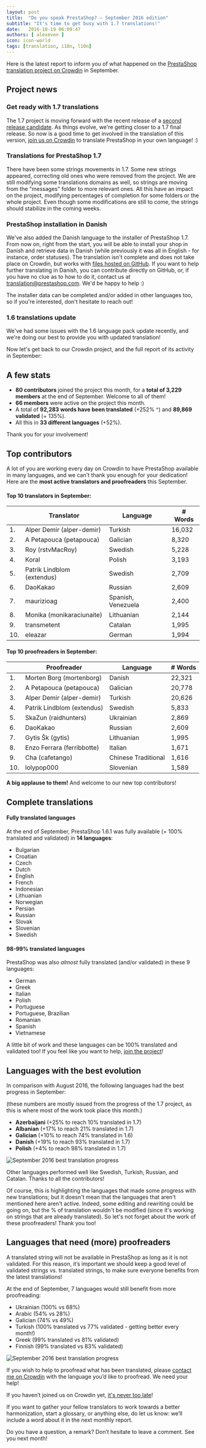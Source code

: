 ```yaml
---
layout: post
title:  "Do you speak PrestaShop? – September 2016 edition"
subtitle: "It's time to get busy with 1.7 translations!"
date:   2016-10-19 06:09:47
authors: [ alexeven ]
icon: icon-world
tags: [translation, i18n, l10n]
---
```



Here is the latest report to inform you of what happened on the [PrestaShop translation project on Crowdin](https://crowdin.com/project/prestashop-official) in September.

## Project news


### Get ready with 1.7 translations

The 1.7 project is moving forward with the recent release of a [second release candidate](http://build.prestashop.com/news/prestashop-1-7-RC2/). As things evolve, we're getting closer to a 1.7 final release. So now is a good time to get involved in the translation of this version, [join us on Crowdin](https://crowdin.com/project/prestashop-official) to translate PrestaShop in your own language! :)

### Translations for PrestaShop 1.7

There have been some strings movements in 1.7. Some new strings appeared, correcting old ones who were removed from the project. We are still modifying some translations domains as well, so strings are moving from the "messages" folder to more relevant ones. All this have an impact on the project, modifying percentages of completion for some folders or the whole project.
Even though some modifications are still to come, the strings should stabilize in the coming weeks.

### PrestaShop installation in Danish

We've also added the Danish language to the installer of PrestaShop 1.7. From now on, right from the start, you will be able to install your shop in Danish and retrieve data in Danish (while previously it was all in English - for instance, order statuses).
The translation isn't complete and does not take place on Crowdin, but works with [files hosted on GitHub](https://github.com/PrestaShop/PrestaShop/tree/develop/install-dev/langs/da/data).
If you want to help further translating in Danish, you can contribute directly on GitHub, or, if you have no clue as to how to do it, contact us at translation@prestashop.com. We'd be happy to help :)

The installer data can be completed and/or added in other languages too, so if you're interested, don't hesitate to reach out!


### 1.6 translations update

We've had some issues with the 1.6 language pack update recently, and we're doing our best to provide you with updated translation!


Now let's get back to our Crowdin project, and the full report of its activity in September:

## A few stats

* **80 contributors** joined the project this month, for a **total of 3,229 members** at the end of September. Welcome to all of them!
* **66 members** were active on the project this month.
* A total of **92,283 words have been translated** (+252% ^) and **89,869 validated** (+ 135%).
* All this in **33 different languages** (+52%).


Thank you for your involvement!

## Top contributors

A lot of you are working every day on Crowdin to have PrestaShop available in many languages, and we can't thank you enough for your dedication! Here are the **most active translators and proofreaders** this September.

#### Top 10 translators in September:

| |Translator | Language | # Words
|-|---------- | -------- | ----------------
 1. | Alper Demir (alper-demir) | Turkish  | 16,032
 2. | A Petapouca (petapouca) | Galician | 8,320
 3. | Roy (rstvMacRoy)| Swedish | 5,228
 4. | Koral | Polish | 3,193
 5. | Patrik Lindblom (extendus) | Swedish | 2,709
 6. | DaoKakao | Russian | 2,609
 7. | maurizioag | Spanish, Venezuela | 2,400
 8. | Monika (monikaraciunaite) | Lithuanian | 2,144
 9. | transmetent | Catalan | 1,995
10. | eleazar | German | 1,994


#### Top 10 proofreaders in September:

| | Proofreader | Language | # Words
|-| ---------- | -------- | ----------------
 1. | Morten Borg (mortenborg) | Danish | 22,321
 2. | A Petapouca (petapouca) | Galician | 20,778
 3. | Alper Demir (alper-demir) | Turkish  | 20,626
 4. | Patrik Lindblom (extendus) | Swedish | 5,833
 5. | SkaZun (raidhunters) | Ukrainian | 2,869
 6. | DaoKakao | Russian | 2,609
 7. | Gytis Šk (gytis) | Lithuanian | 1,995
 8. | Enzo Ferrara (ferribbotte) | Italian | 1,671
 9. | Cha (cafetango) | Chinese Traditional | 1,616
10. | lolypop000 | Slovenian | 1,589

**A big applause to them!** And welcome to our new top contributors!


## Complete translations

#### Fully translated languages

At the end of September, PrestaShop 1.6.1 was fully available (= 100% translated and validated) in **14 languages**:

* Bulgarian
* Croatian
* Czech
* Dutch
* English
* French
* Indonesian
* Lithuanian
* Norwegian
* Persian
* Russian
* Slovak
* Slovenian
* Swedish


#### 98-99% translated languages

PrestaShop was also *almost* fully translated (and/or validated) in these 9 languages:

* German
* Greek
* Italian
* Polish
* Portuguese
* Portuguese, Brazilian
* Romanian
* Spanish
* Vietnamese

A little bit of work and these languages can be 100% translated and validated too! If you feel like you want to help, [join the project](https://crowdin.com/project/prestashop-official)!

## Languages with the best evolution

In comparison with August 2016, the following languages had the best progress in September:

(these numbers are mostly issued from the progress of the 1.7 project, as this is where most of the work took place this month.)

* **Azerbaijani** (+25% to reach 10% translated in 1.7)
* **Albanian** (+17% to reach 21% translated in 1.7)
* **Galician** (+10% to reach 74% translated in 1.6)
* **Danish** (+19% to reach 93% translated in 1.7)
* **Polish** (+4% to reach 98% translated in 1.7)

![September 2016 best translation progress](/assets/images/2016/10/Build_Crowdin_progress_Sept16.png)

Other languages performed well like Swedish, Turkish, Russian, and Catalan. Thanks to all the contributors!

Of course, this is highlighting the languages that made some progress with new translations; but it doesn't mean that the languages that aren't mentioned here aren't active. Indeed, some editing and rewriting could be going on, but the % of translation wouldn't be modified (since it's working on strings that are already translated). So let's not forget about the work of these proofreaders! Thank you too!

## Languages that need (more) proofreaders

A translated string will not be available in PrestaShop as long as it is not validated. For this reason, it’s important we should keep a good level of validated strings vs. translated strings, to make sure everyone benefits from the latest translations!

At the end of September, 7 languages would still benefit from more proofreading:

* Ukrainian (100% vs 68%)
* Arabic (54% vs 28%)
* Galician (74% vs 49%)
* Turkish (100% translated vs 77% validated - getting better every month!)
* Greek (99% translated vs 81% validated)
* Finnish (99% translated vs 83% validated)


![September 2016 best translation progress](/assets/images/2016/10/Build_Crowdin_proofreading_Sept16.png)


If you wish to help to proofread what has been translated, please [contact me on Crowdin](https://crowdin.com/profile/alex-even) with the language you’d like to proofread. We need your help!



If you haven’t joined us on Crowdin yet, [it's never too late](https://crowdin.com/project/prestashop-official)!

If you want to gather your fellow translators to work towards a better harmonization, start a glossary, or anything else, do let us know: we’ll include a word about it in the next monthly report.

Do you have a question, a remark? Don’t hesitate to leave a comment. See you next month!
